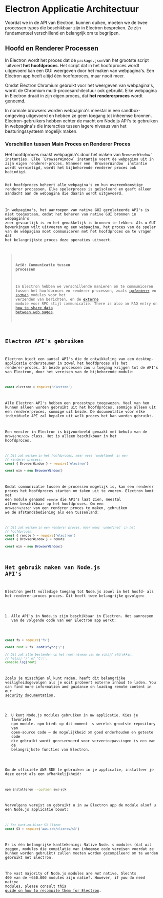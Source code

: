 # Electron Applicatie Architectuur

Voordat we in de API van Electron, kunnen duiken, moeten we de twee processen types die beschikbaar zijn in Electron bespreken. Ze zijn fundamenteel verschillend en belangrijk om te begrijpen.

## Hoofd en Renderer Processen

In Electron wordt het proces dat de `package.json`van het grootste</code> script `uitvoert
<strong x-id="2">het hoofdproces</strong>. Het script dat in het hoofdproces wordt uitgevoerd kan een
GUI weergeven door het maken van webpagina's. Een Electron app heeft altijd één hoofdproces, maar
nooit meer.</p>

<p spaces-before="0">Omdat Electron Chromium gebruikt voor het weergeven van webpagina's, wordt de Chromium
multi-procesarchitectuur ook gebruikt. Elke webpagina in Electron draait in
zijn eigen proces, dat <strong x-id="2">het rendererproces</strong> wordt genoemd.</p>

<p spaces-before="0">In normale browsers worden webpagina's meestal in een sandbox-omgeving uitgevoerd en hebben ze geen toegang tot inheemse bronnen. Electron-gebruikers hebben echter de macht om Node.js API's te gebruiken in webpagina's die interacties tussen lagere niveaus van het besturingssysteem mogelijk maken.</p>

<h3 spaces-before="0">Verschillen tussen Main Proces en Renderer Proces</h3>

<p spaces-before="0">Het hoofdproces maakt webpagina's door het maken van <code>BrowserWindow` instanties. Elke `BrowserWindow` instantie voert de webpagina uit in zijn eigen renderer-proces. Wanneer een `BrowserWindow` instantie wordt vernietigd, wordt het bijbehorende renderer proces ook beëindigd.

Het hoofdproces beheert alle webpagina's en hun overeenkomstige renderer processen. Elke spelerproces is geïsoleerd en geeft alleen aandacht aan de webpagina die daarin wordt uitgevoerd.

In webpagina's, het aanroepen van native GUI gerelateerde API's is niet toegestaan, omdat het beheren van native GUI bronnen in webpagina's zeer gevaarlijk is en het gemakkelijk is bronnen te lekken. Als u GUI bewerkingen wilt uitvoeren op een webpagina, het proces van de speler van de webpagina moet communiceren met het hoofdproces om te vragen dat het belangrijkste proces deze operaties uitvoert.

> #### Azië: Communicatie tussen processen
> 
> In Electron hebben we verschillende manieren om te communiceren tussen het hoofdproces en renderer processen, zoals [`ipcRenderer`](../api/ipc-renderer.md) en [`ipcMain`](../api/ipc-main.md) modules voor het verzenden van berichten, en de [externe](../api/remote.md) module voor RPC stijl communicatie. There is also an FAQ entry on [how to share data between web pages][share-data].

## Electron API's gebruiken

Electron biedt een aantal API's die de ontwikkeling van een desktop- applicatie ondersteunen in zowel het hoofdproces als het renderer-proces. In beide processen zou u toegang krijgen tot de API's van Electron, door het vereisen van de bijbehorende module:

```javascript
const electron = require('electron')
```

Alle Electron API's hebben een procestype toegewezen. Veel van hen kunnen alleen worden gebruikt uit het hoofdproces, sommige alleen uit een rendererproces, sommige uit beide. De documentatie voor elke individuele API zal bepalen uit welk proces het kan worden gebruikt.

Een venster in Electron is bijvoorbeeld gemaakt met behulp van de `BrowserWindow` class. Het is alleen beschikbaar in het hoofdproces.

```javascript
// Dit zal werken in het hoofdproces, maar wees `undefined` in een
// renderer process:
const { BrowserWindow } = require('electron')

const win = new BrowserWindow()
```

Omdat communicatie tussen de processen mogelijk is, kan een renderer proces het hoofdproces starten om taken uit te voeren. Electron komt met een module genaamd `remote` die API's laat zien, meestal alleen beschikbaar op het hoofdproces. Om een `Browservenster` van een renderer proces te maken, gebruiken we de afstandsbediening als een tussenland:

```javascript
// Dit zal werken in een renderer proces. maar wees `undefined` in het
// hoofdproces:
const { remote } = require('electron')
const { BrowserWindow } = remote

const win = new BrowserWindow()
```

## Het gebruik maken van Node.js API's

Electron geeft volledige toegang tot Node.js zowel in het hoofd- als het renderer-proces proces. Dit heeft twee belangrijke gevolgen:

1) Alle API's in Node.js zijn beschikbaar in Electron. Het aanroepen van de volgende code van een Electron app werkt:

```javascript
const fs = require('fs')

const root = fs. eaddirSync('/')

// Dit zal alle bestanden op het root-niveau van de schijf afdrukken,
// hetzij '/' of 'C:\'.
console.log(root)
```

Zoals je misschien al kunt raden, heeft dit belangrijke veiligheidsgevolgen als je ooit probeert externe inhoud te laden. You can find more information and guidance on loading remote content in our [security documentation][security].

2) U kunt Node.js modules gebruiken in uw applicatie. Kies je favoriete npm module. npm biedt op dit moment 's werelds grootste repository van open-source code – de mogelijkheid om goed onderhouden en geteste code die gebruikt wordt gereserveerd voor servertoepassingen is een van de belangrijkste functies van Electron.

Om de officiële AWS SDK te gebruiken in je applicatie, installeer je deze eerst als een afhankelijkheid:

```sh
npm installeren --opslaan aws-sdk
```

Vervolgens vereist en gebruikt u in uw Electron app de module alsof u een Node.js applicatie bouwt:

```javascript
// Een kant-en-klaar S3 Client
const S3 = require('aws-sdk/clients/s3')
```

Er is één belangrijke kanttekening: Native Node. s modules (dat wil zeggen, modules die compilatie van inheemse code vereisen voordat ze kunnen worden gebruikt) zullen moeten worden gecompileerd om te worden gebruikt met Electron.

The vast majority of Node.js modules are _not_ native. Slechts 400 van de ~650.000 modules zijn natief. However, if you do need native modules, please consult [this guide on how to recompile them for Electron][native-node].

[security]: ./security.md
[native-node]: ./using-native-node-modules.md
[share-data]: ../faq.md#how-to-share-data-between-web-pages
